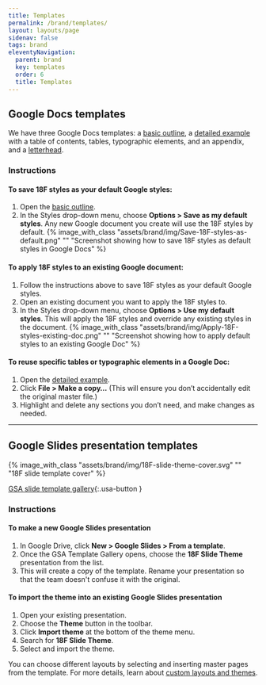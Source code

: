 ```yaml
---
title: Templates
permalink: /brand/templates/
layout: layouts/page
sidenav: false
tags: brand
eleventyNavigation:
  parent: brand
  key: templates
  order: 6
  title: Templates
---
```

## Google Docs templates
We have three Google Docs templates: a [basic outline](https://docs.google.com/a/gsa.gov/document/d/1lJBCZwgQzKsX5ggr7ykUaeuAUNqKsthENYCXMTA5Tbs/edit?usp=sharing), a [detailed example](https://docs.google.com/a/gsa.gov/document/d/1BovRM6thz0YWCyd32zwbh-6TYy4ON6GEc8ILDd3RLl8/edit?usp=sharing) with a table of contents, tables, typographic elements, and an appendix, and a [letterhead](https://docs.google.com/document/d/16rQOcP9XYu4qlPwrswTXKO7XBKegxejvXocxo98rW5c/edit?usp=sharing).

### Instructions
#### To save 18F styles as your default Google styles:
1. Open the [basic outline](https://docs.google.com/a/gsa.gov/document/d/1lJBCZwgQzKsX5ggr7ykUaeuAUNqKsthENYCXMTA5Tbs/edit?usp=sharing).
2. In the Styles drop-down menu, choose **Options > Save as my default styles**. Any new Google document you create will use the 18F styles by default.
{% image_with_class "assets/brand/img/Save-18F-styles-as-default.png" "" "Screenshot showing how to save 18F styles as default styles in Google Docs" %}

#### To apply 18F styles to an existing Google document:
1. Follow the instructions above to save 18F styles as your default Google styles.
2. Open an existing document you want to apply the 18F styles to.
3. In the Styles drop-down menu, choose **Options > Use my default styles**. This will apply the 18F styles and override any existing styles in the document.
{% image_with_class "assets/brand/img/Apply-18F-styles-existing-doc.png" "" "Screenshot showing how to apply default styles to an existing Google Doc" %}

#### To reuse specific tables or typographic elements in a Google Doc:
1. Open the [detailed example](https://docs.google.com/a/gsa.gov/document/d/1BovRM6thz0YWCyd32zwbh-6TYy4ON6GEc8ILDd3RLl8/edit?usp=sharing).
2. Click **File > Make a copy…** (This will ensure you don’t accidentally edit the original master file.)
3. Highlight and delete any sections you don’t need, and make changes as needed.

***

## Google Slides presentation templates
{% image_with_class "assets/brand/img/18F-slide-theme-cover.svg" "" "18F slide template cover" %}

[GSA slide template gallery](https://docs.google.com/presentation/u/0/?ftv=1&folder=0BwWYNZcEDfwabE13dnZpbFN5QmM&tgif=d){:.usa-button }

### Instructions
#### To make a new Google Slides presentation
1. In Google Drive, click **New > Google Slides > From a template**.
2. Once the GSA Template Gallery opens, choose the **18F Slide Theme** presentation from the list.
3. This will create a copy of the template. Rename your presentation so that the team doesn't confuse it with the original.

#### To import the theme into an existing Google Slides presentation
1. Open your existing presentation.
2. Choose the **Theme** button in the toolbar.
3. Click **Import theme** at the bottom of the theme menu.
4. Search for **18F Slide Theme**.
5. Select and import the theme.

You can choose different layouts by selecting and inserting master pages from the template. For more details, learn about [custom layouts and themes](https://support.google.com/docs/answer/1694986?hl=en).

